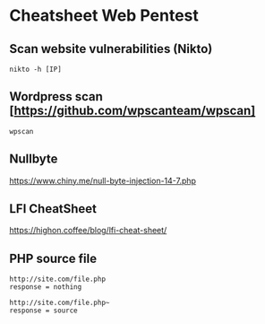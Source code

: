 # Cheatsheet Web Pentest

## Scan website vulnerabilities (Nikto)

```
nikto -h [IP]
```

## Wordpress scan [https://github.com/wpscanteam/wpscan]

```
wpscan
```

## Nullbyte

https://www.chiny.me/null-byte-injection-14-7.php

## LFI CheatSheet

https://highon.coffee/blog/lfi-cheat-sheet/


## PHP source file

```
http://site.com/file.php
response = nothing

http://site.com/file.php~
response = source
```

